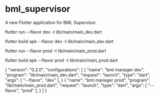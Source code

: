 # bml_supervisor

A new Flutter application for BML Supervisor.

<!-- Run the dev flavour of the application.-->
flutter run --flavor dev -t lib/main/main_dev.dart
<!-- makes the dev flavour of the application with bookmyloading.in as server and com.mayank.bml_supervisor.dev as package-->
flutter build apk --flavor dev -t lib/main/main_dev.dart

<!-- Run the dev flavour of the application.-->
flutter run --flavor prod -t lib/main/main_prod.dart
<!-- makes the release flavour of the application with bookmyloading.com as server and com.mayank.bml_supervisor as package-->
flutter build apk --flavor prod -t lib/main/main_prod.dart

<!-- FOR VSCODE ONLY -->
<!-- inside vscode folder, make a launch.json, if not made, and then copy below code-->
{
    "version": "0.2.0", <!-- comment this line if you are not using dart sdk version 0.2.0 -->
    "configurations": [
        {
            "name": "bml manager dev",
            "program": "lib/main/main_dev.dart",
            "request": "launch",
            "type": "dart",
            "args": [
                "--flavor",
                "dev"
            ],
        }
        {
            "name": "bml manager prod",
            "program": "lib/main/main_prod.dart",
            "request": "launch",
            "type": "dart",
            "args": [
                "--flavor",
                "prod" 
            ],
        }
    ]
}

